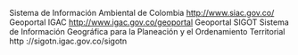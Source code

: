 Sistema de Información Ambiental de Colombia 
http://www.siac.gov.co/
Geoportal IGAC 
http://www.igac.gov.co/geoportal
Geoportal SIGOT 
Sistema de Información Geográfica para la Planeación y el
Ordenamiento Territorial 
http ://sigotn.igac.gov.co/sigotn
